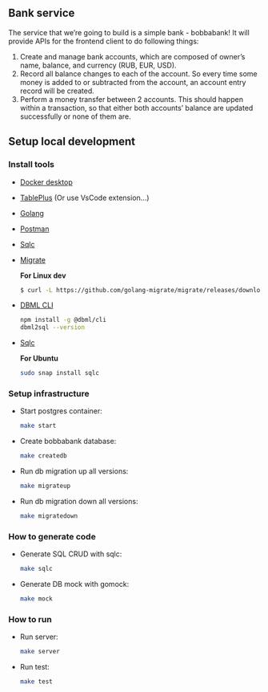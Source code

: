 ## Bank service

The service that we’re going to build is a simple bank - bobbabank! It will provide APIs for the frontend client to do following things:

1. Create and manage bank accounts, which are composed of owner’s name, balance, and currency (RUB, EUR, USD).
2. Record all balance changes to each of the account. So every time some money is added to or subtracted from the account, an account entry record will be created.
3. Perform a money transfer between 2 accounts. This should happen within a transaction, so that either both accounts’ balance are updated successfully or none of them are.

## Setup local development

### Install tools

- [Docker desktop](https://www.docker.com/products/docker-desktop)
- [TablePlus](https://tableplus.com/) (Or use VsCode extension...)
- [Golang](https://golang.org/)
- [Postman](https://www.postman.com/)
- [Sqlc](https://docs.sqlc.dev/en/latest/overview/install.html)
- [Migrate](https://github.com/golang-migrate/migrate/tree/master/cmd/migrate)

    **For Linux dev**
    ```bash
    $ curl -L https://github.com/golang-migrate/migrate/releases/download/$version/migrate.$os-$arch.tar.gz | tar xvz
    ```

- [DBML CLI](https://www.dbml.org/cli/#installation)

    ```bash
    npm install -g @dbml/cli
    dbml2sql --version
    ```

- [Sqlc](https://github.com/kyleconroy/sqlc#installation)

    **For Ubuntu**
  
    ```bash
    sudo snap install sqlc
    ```

### Setup infrastructure

- Start postgres container:

    ```bash
    make start
    ```

- Create bobbabank database:

    ```bash
    make createdb
    ```

- Run db migration up all versions:

    ```bash
    make migrateup
    ```

- Run db migration down all versions:

    ```bash
    make migratedown
    ```

### How to generate code

- Generate SQL CRUD with sqlc:

    ```bash
    make sqlc
    ```

- Generate DB mock with gomock:

    ```bash
    make mock
    ```

### How to run

- Run server:

    ```bash
    make server
    ```

- Run test:

    ```bash
    make test
    ```
